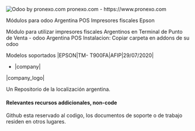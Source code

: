 <img alt="Odoo by pronexo.com" src="https://fotos.subefotos.com/c833facb26bb548e8b791d412ac0480co.png" />
pronexo.com - https://www.pronexo.com

Módulos para odoo Argentina POS Impresores fiscales Epson

Módulo para utilizar impresores fiscales Argentinos en Terminal de Punto de Venta - odoo Argentina POS 
Instalacion: Copiar carpeta en addons de su odoo


Modelos soportados
|EPSON|TM- T900FA|AFIP|29/07/2020|



 

* |company|

|company_logo|


Un Repositorio de la localización argentina.

#### Relevantes recursos addicionales, non-code
Github esta reservado al codigo, los documentos de soporte o de trabajo residen en otros lugares.
